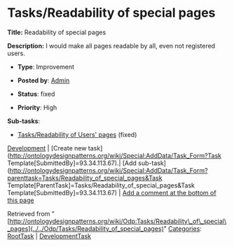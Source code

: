 #  Tasks/Readability of special pages


__Title:__ Readability of special pages


__Description:__ I would make all pages readable by all, even not registered users. 


  





* __Type__: Improvement
* __Posted by__: [Admin](http://ontologydesignpatterns.org/wiki/index.php?title=User:Admin&action=edit&redlink=1 "User:Admin (not yet written)")
* __Status__: fixed


* __Priority__: High




__Sub-tasks__:



* [Tasks/Readability of Users' pages](../../Odp/Tasks/Readability_of_Users'_pages "Odp:Tasks/Readability of Users' pages") (fixed)



[Development](../../Odp/Development "Odp:Development") | [Create new task](http://ontologydesignpatterns.org/wiki/Special:AddData/Task_Form?Task Template[SubmittedBy]=93.34.113.67).| [Add sub-task](http://ontologydesignpatterns.org/wiki/Special:AddData/Task_Form?parenttask=Tasks/Readability_of_special_pages&Task Template[ParentTask]=Tasks/Readability_of_special_pages&Task Template[SubmittedBy]=93.34.113.67) | [Add a comment at the bottom of this page](../index.php@title=Odp%253AAdd_comment&target=Odp%253ATasks%252F../../Odp/Tasks/Readability_of_special_pages#New_comment "http://ontologydesignpatterns.org/wiki/index.php?title=Odp:Add_comment&target=Odp:Tasks/Readability_of_special_pages#New_comment")


Retrieved from "[http://ontologydesignpatterns.org/wiki/Odp:Tasks/Readability\_of\_special\_pages](../../Odp/Tasks/Readability_of_special_pages)"
 [Categories](http://ontologydesignpatterns.org/wiki/Special:Categories "Special:Categories"): [RootTask](../../Category/RootTask "Category:RootTask") | [DevelopmentTask](../../Category/DevelopmentTask "Category:DevelopmentTask")